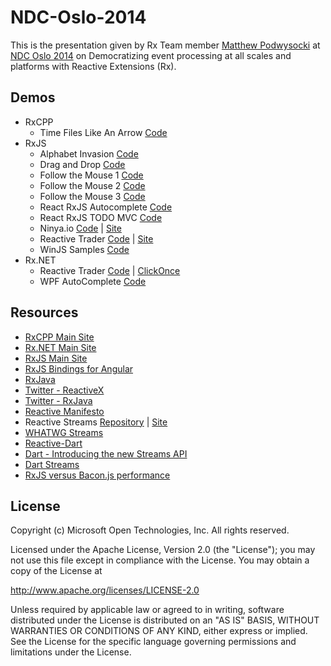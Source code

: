 NDC-Oslo-2014
=============

This is the presentation given by Rx Team member [Matthew Podwysocki](http://twitter.com/mattpodwysocki) at [NDC Oslo 2014](http://www.ndcoslo.com/) on Democratizing event processing at all scales and platforms with Reactive Extensions (Rx).

## Demos ##
- RxCPP
  - Time Files Like An Arrow [Code](https://github.com/Reactive-Extensions/RxCpp/tree/master/Rx/CPP/MfcTimeFliesLikeAnArrow)
- RxJS
  - Alphabet Invasion [Code](https://github.com/reactive-extensions/NDC-Oslo-2014/tree/master/demos/alphabetinvasion)
  - Drag and Drop [Code](https://github.com/reactive-extensions/NDC-Oslo-2014/tree/master/demos/dragndrop)
  - Follow the Mouse 1 [Code](https://github.com/reactive-extensions/NDC-Oslo-2014/tree/master/demos/mouse1)
  - Follow the Mouse 2 [Code](https://github.com/reactive-extensions/NDC-Oslo-2014/tree/master/demos/mouse2)
  - Follow the Mouse 3 [Code](https://github.com/reactive-extensions/NDC-Oslo-2014/tree/master/demos/mouse3)
  - React RxJS Autocomplete [Code](https://github.com/eliseumds/react-autocomplete)
  - React RxJS TODO MVC [Code](https://github.com/fdecampredon/react-rxjs-todomvc)
  - Ninya.io [Code](https://github.com/PascalPrecht/StackWho) | [Site](http://stackwho.herokuapp.com/)
  - Reactive Trader [Code](https://github.com/AdaptiveConsulting/ReactiveTrader) | [Site](https://reactivetrader.azurewebsites.net/) 
  - WinJS Samples [Code](https://github.com/reactive-extensions/NDC-Oslo-2014/tree/master/demos/WinJS)
- Rx.NET
  - Reactive Trader [Code](https://github.com/AdaptiveConsulting/ReactiveTrader) | [ClickOnce](https://reactivetrader.blob.core.windows.net/client/Adaptive.ReactiveTrader.application)
  - WPF AutoComplete [Code](https://github.com/reactive-extensions/NDC-Oslo-2014/tree/master/demos/DictionarySuggest)

## Resources ##
- [RxCPP Main Site](https://github.com/Reactive-Extensions/RxCPP/)
- [Rx.NET Main Site](https://github.com/Reactive-Extensions/Rx.NET/)
- [RxJS Main Site](http://github.com/reactive-extensions/RxJS)
- [RxJS Bindings for Angular](http://github.com/reactive-extensions/rx.angular.js)
- [RxJava](http://github.com/netflix/RxJava)
- [Twitter - ReactiveX](http://twitter.com/ReactiveX)
- [Twitter - RxJava](http://twitter.com/RxJava)
- [Reactive Manifesto](http://reactivemanifesto.org)
- Reactive Streams [Repository](http://www.reactive-streams.org/) | [Site](http://reactive-streams.org)
- [WHATWG Streams](https://github.com/whatwg/streams)
- [Reactive-Dart](https://github.com/financeCoding/Reactive-Dart)
- [Dart - Introducing the new Streams API](http://news.dartlang.org/2012/11/introducing-new-streams-api.html)
- [Dart Streams](https://api.dartlang.org/apidocs/channels/stable/dartdoc-viewer/dart-async)
- [RxJS versus Bacon.js performance](https://github.com/pozadi/kefir/blob/master/test/perf/memory-results.txt)

## License ##

Copyright (c) Microsoft Open Technologies, Inc.  All rights reserved.

Licensed under the Apache License, Version 2.0 (the "License"); you
may not use this file except in compliance with the License. You may
obtain a copy of the License at

http://www.apache.org/licenses/LICENSE-2.0

Unless required by applicable law or agreed to in writing, software
distributed under the License is distributed on an "AS IS" BASIS,
WITHOUT WARRANTIES OR CONDITIONS OF ANY KIND, either express or
implied. See the License for the specific language governing permissions
and limitations under the License.